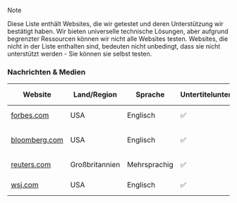 > [!NOTE]
> Diese Liste enthält Websites, die wir getestet und deren Unterstützung wir bestätigt haben. Wir bieten universelle technische Lösungen, aber aufgrund begrenzter Ressourcen können wir nicht alle Websites testen. Websites, die nicht in der Liste enthalten sind, bedeuten nicht unbedingt, dass sie nicht unterstützt werden - Sie können sie selbst testen.

### Nachrichten & Medien

| Website                                                           | Land/Region    | Sprache      | Untertitelunterstützung | Danmaku-Unterstützung | Beschreibung                                                |
| ----------------------------------------------------------------- | -------------- | ------------ | ----------------------- | --------------------- | ----------------------------------------------------------- |
| <a href="https://forbes.com" target="_blank">forbes.com</a>       | USA            | Englisch     | ✅                      | ❌                    | Ein amerikanisches Wirtschaftsmagazin                       |
| <a href="https://bloomberg.com" target="_blank">bloomberg.com</a> | USA            | Englisch     | ✅                      | ❌                    | Ein globales Finanzinformations- und Nachrichtenunternehmen |
| <a href="https://reuters.com" target="_blank">reuters.com</a>     | Großbritannien | Mehrsprachig | ✅                      | ❌                    | Eine internationale Nachrichtenagentur                      |
| <a href="https://wsj.com" target="_blank">wsj.com</a>             | USA            | Englisch     | ✅                      | ❌                    | Die offizielle Website des Wall Street Journal              |
